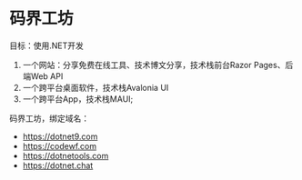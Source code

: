 # 码界工坊

目标：使用.NET开发

1. 一个网站：分享免费在线工具、技术博文分享，技术栈前台Razor Pages、后端Web API
2. 一个跨平台桌面软件，技术栈Avalonia UI
3. 一个跨平台App，技术栈MAUI;

码界工坊，绑定域名：

- https://dotnet9.com
- https://codewf.com
- https://dotnetools.com
- https://dotnet.chat
